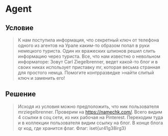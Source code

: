# Agent
## Условие
> К нам поступила информация, что секретный ключ от телефона одного из агентов на Урале каким-то образом попал в руки немецкого туриста. Один их вражеских шпионов решил слить информацию через туриста. Все, что нам известно о невольном информаторе:
> Зовут Carl Ziegelbrenner, ведет какой-то блог и в своих никах использует приставку mr, которая весьма странная для простого немца. Помогите контрразведке >найти слитый ключ и заменить его!
## Решение 
> Исходя из условия можно предположить, что ник пользователя mrziegelbrenner. Проверим на https://namechk.com/. Всего видим 4 ссылки в соц сети, из них рабочая на Pinterest. Переходим туда и в коллекции пользователя видим ссылку на блог. В конце блога qr код, где хранится флаг.
> Флаг: iset{ur41g38irg3}
